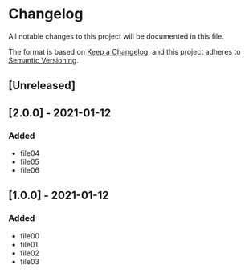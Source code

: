 # Changelog
All notable changes to this project will be documented in this file.

The format is based on [Keep a Changelog](https://keepachangelog.com/en/1.0.0/),
and this project adheres to [Semantic Versioning](https://semver.org/spec/v2.0.0.html).

## [Unreleased]

## [2.0.0] - 2021-01-12
### Added
- file04
- file05
- file06

## [1.0.0] - 2021-01-12
### Added
- file00
- file01
- file02
- file03
